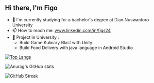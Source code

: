 ## Hi there, I'm Figo

- 🔭 I'm currently studying for a bachelor's degree at Dian Nuswantoro University
- 📫 How to reach me: www.linkedin.com/in/figs24
- 🌱 Project in University :
    - Build Game Kulinary Blast with Unity
    - Build Food Delivery with java language in Android Studio

[![Top Langs](https://github-readme-stats.vercel.app/api/top-langs/?username=figs24&layout=compact&theme=radical&border_color=141E61)](https://github.com/anuraghazra/github-readme-stats)

![Anurag's GitHub stats](https://github-readme-stats.vercel.app/api?username=figs24&show_icons=true&theme=radical&border_color=141E61)

[![GitHub Streak](https://github-readme-streak-stats.herokuapp.com?user=figs24&theme=radical&border=141E61)](https://git.io/streak-stats)
